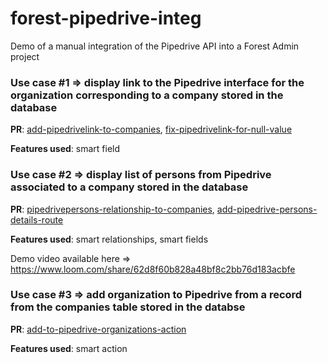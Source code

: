 # forest-pipedrive-integ

Demo of a manual integration of the Pipedrive API into a Forest Admin project

### Use case #1 => display link to the Pipedrive interface for the organization corresponding to a company stored in the database

**PR**: [add-pipedrivelink-to-companies](https://github.com/pgadiou/forest-pipedrive-integ/pull/1/files), [fix-pipedrivelink-for-null-value](https://github.com/pgadiou/forest-pipedrive-integ/pull/7/files)

**Features used**: smart field

### Use case #2 => display list of persons from Pipedrive associated to a company stored in the database

**PR**: [pipedrivepersons-relationship-to-companies](https://github.com/pgadiou/forest-pipedrive-integ/pull/2/files), [add-pipedrive-persons-details-route](https://github.com/pgadiou/forest-pipedrive-integ/pull/5/files) 

**Features used**: smart relationships, smart fields

Demo video available here => https://www.loom.com/share/62d8f60b828a48bf8c2bb76d183acbfe

### Use case #3 => add organization to Pipedrive from a record from the companies table stored in the databse

**PR**: [add-to-pipedrive-organizations-action](https://github.com/pgadiou/forest-pipedrive-integ/pull/6/files)

**Features used**: smart action
